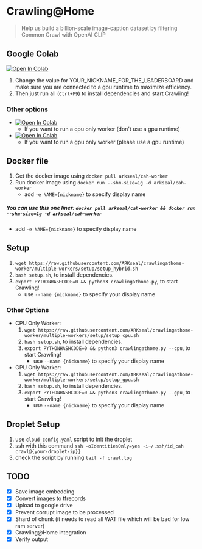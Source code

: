 # Crawling@Home

> Help us build a billion-scale image-caption dataset by filtering Common Crawl with OpenAI CLIP

## Google Colab
[![Open In Colab](https://colab.research.google.com/assets/colab-badge.svg)](https://colab.research.google.com/github/ARKseal/crawlingathome-worker/blob/multiple-workers/notebooks/hybrid-worker.ipynb)

1. Change the value for YOUR_NICKNAME_FOR_THE_LEADERBOARD and make sure you are connected to a gpu runtime to maximize efficiency.
2. Then just run all (`Ctrl+F9`) to install dependencies and start Crawling!

### Other options

- [![Open In Colab](https://colab.research.google.com/assets/colab-badge.svg)](https://colab.research.google.com/github/ARKseal/crawlingathome-worker/blob/multiple-workers/notebooks/cpu-worker.ipynb) 
    * If you want to run a cpu only worker (don't use a gpu runtime)
- [![Open In Colab](https://colab.research.google.com/assets/colab-badge.svg)](https://colab.research.google.com/github/ARKseal/crawlingathome-worker/blob/multiple-workers/notebooks/gpu-worker.ipynb)
    * If you want to run a gpu only worker (please use a gpu runtime)

## Docker file
1. Get the docker image using `docker pull arkseal/cah-worker`
2. Run docker image using `docker run --shm-size=1g -d arkseal/cah-worker`
    - add `-e NAME={nickname}` to specify display name
##### You can use this one liner: `docker pull arkseal/cah-worker && docker run --shm-size=1g -d arkseal/cah-worker`
- add `-e NAME={nickname}` to specify display name

## Setup
1. `wget https://raw.githubusercontent.com/ARKseal/crawlingathome-worker/multiple-workers/setup/setup_hybrid.sh`
2. `bash setup.sh`, to install dependencies.
3. `export PYTHONHASHCODE=0 && python3 crawlingathome.py`, to start Crawling!
    * use `--name {nickname}` to specify your display name
### Other Options
- CPU Only Worker:
    1. `wget https://raw.githubusercontent.com/ARKseal/crawlingathome-worker/multiple-workers/setup/setup_cpu.sh`
    2. `bash setup.sh`, to install dependencies.
    3. `export PYTHONHASHCODE=0 && python3 crawlingathome.py --cpu`, to start Crawling!
        * use `--name {nickname}` to specify your display name
- GPU Only Worker:
    1. `wget https://raw.githubusercontent.com/ARKseal/crawlingathome-worker/multiple-workers/setup/setup_gpu.sh`
    2. `bash setup.sh`, to install dependencies.
    3. `export PYTHONHASHCODE=0 && python3 crawlingathome.py --gpu`, to start Crawling!
        * use `--name {nickname}` to specify your display name

## Droplet Setup
1. use `cloud-config.yaml` script to init the droplet
2. ssh with this command `ssh -oIdentitiesOnly=yes -i~/.ssh/id_cah crawl@{your-droplet-ip}}`
3. check the script by running `tail -f crawl.log`

## TODO
- [x] Save image embedding 
- [x] Convert images to tfrecords
- [x] Upload to google drive
- [x] Prevent corrupt image to be processed
- [x] Shard of chunk (it needs to read all WAT file which will be bad for low ram server)
- [x] Crawling@Home integration
- [x] Verify output
